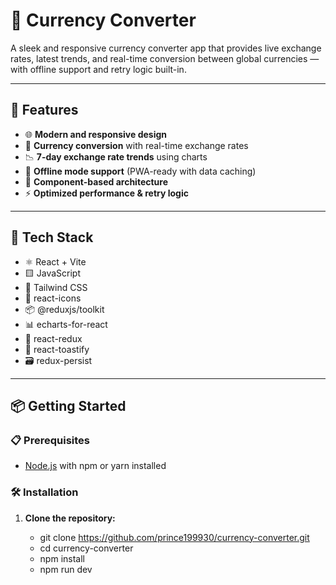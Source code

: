 # 💱 Currency Converter

A sleek and responsive currency converter app that provides live exchange rates, latest trends, and real-time conversion between global currencies — with offline support and retry logic built-in.

---

## 🚀 Features

- 🌐 **Modern and responsive design**  
- 💸 **Currency conversion** with real-time exchange rates  
- 📉 **7-day exchange rate trends** using charts  
- 📴 **Offline mode support** (PWA-ready with data caching)  
- 🧩 **Component-based architecture**  
- ⚡️ **Optimized performance & retry logic**  

---

## 🧰 Tech Stack

- ⚛️ React + Vite  
- 🟨 JavaScript  
- 💨 Tailwind CSS  
- 🧩 react-icons  
- 📦 @reduxjs/toolkit  
- 📊 echarts-for-react  
- 🔁 react-redux  
- 🔔 react-toastify  
- 🗃 redux-persist  

---

## 📦 Getting Started

### 📋 Prerequisites

- [Node.js](https://nodejs.org/) with npm or yarn installed

### 🛠 Installation

1. **Clone the repository:**

   - git clone https://github.com/prince199930/currency-converter.git
   - cd currency-converter
   - npm install
   - npm run dev